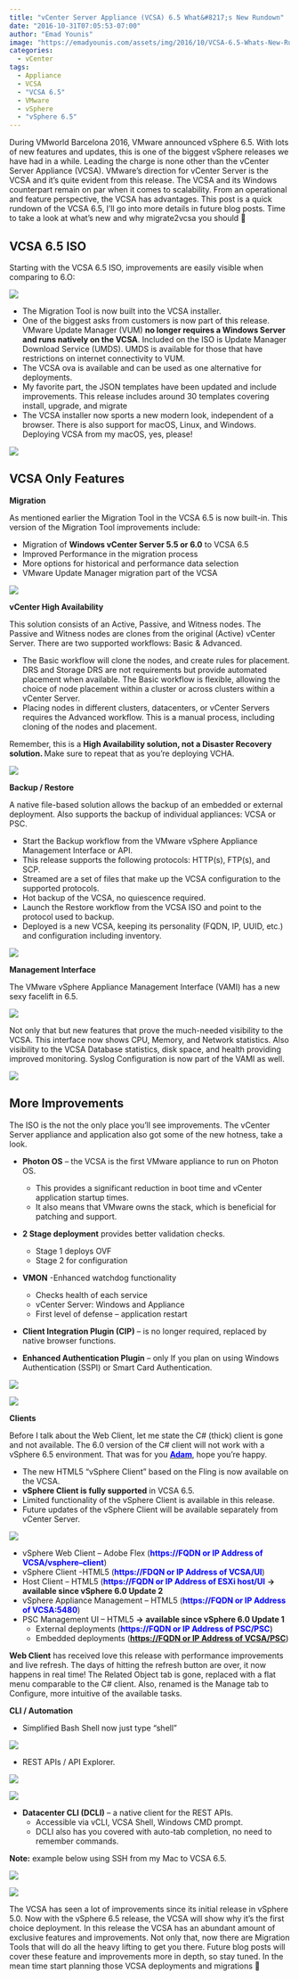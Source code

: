 ```yaml
---
title: "vCenter Server Appliance (VCSA) 6.5 What&#8217;s New Rundown"
date: "2016-10-31T07:05:53-07:00"
author: "Emad Younis"
image: "https://emadyounis.com/assets/img/2016/10/VCSA-6.5-Whats-New-Rundown-e1477888912313.png"
categories:
  - vCenter
tags:
  - Appliance
  - VCSA
  - "VCSA 6.5"
  - VMware
  - vSphere
  - "vSphere 6.5"
---
```


During VMworld Barcelona 2016, VMware announced vSphere 6.5. With lots of new features and updates, this is one of the biggest vSphere releases we have had in a while. Leading the charge is none other than the vCenter Server Appliance (VCSA). VMware’s direction for vCenter Server is the VCSA and it’s quite evident from this release. The VCSA and its Windows counterpart remain on par when it comes to scalability. From an operational and feature perspective, the VCSA has advantages. This post is a quick rundown of the VCSA 6.5, I’ll go into more details in future blog posts. Time to take a look at what’s new and why migrate2vcsa you should 🙂

## VCSA 6.5 ISO

Starting with the VCSA 6.5 ISO, improvements are easily visible when comparing to 6.O:

[![](https://emadyounis.com/assets/img/2016/10/VCSA-ISO.png?resize=1024%2C550)](https://emadyounis.com/assets/img/2016/10/VCSA-ISO.png)

- The Migration Tool is now built into the VCSA installer.
- One of the biggest asks from customers is now part of this release. VMware Update Manager (VUM) **no longer requires a Windows Server and runs natively on the VCSA**. Included on the ISO is Update Manager Download Service (UMDS). UMDS is available for those that have restrictions on internet connectivity to VUM.
- The VCSA ova is available and can be used as one alternative for deployments.
- My favorite part, the JSON templates have been updated and include improvements. This release includes around 30 templates covering install, upgrade, and migrate
- The VCSA installer now sports a new modern look, independent of a browser. There is also support for macOS, Linux, and Windows. Deploying VCSA from my macOS, yes, please!

[![](https://emadyounis.com/assets/img/2016/10/VCSA-6.5-Installer.png?resize=1024%2C619)](https://emadyounis.com/assets/img/2016/10/VCSA-6.5-Installer.png)

## VCSA Only Features

**Migration**

As mentioned earlier the Migration Tool in the VCSA 6.5 is now built-in. This version of the Migration Tool improvements include:

- Migration of **Windows vCenter Server 5.5 or 6.0** to VCSA 6.5
- Improved Performance in the migration process
- More options for historical and performance data selection
- VMware Update Manager migration part of the VCSA

[![](https://emadyounis.com/assets/img/2016/10/VCSA-6.5-Migration.png?resize=709%2C113)](https://emadyounis.com/assets/img/2016/10/VCSA-6.5-Migration.png)

**vCenter High Availability**

This solution consists of an Active, Passive, and Witness nodes. The Passive and Witness nodes are clones from the original (Active) vCenter Server. There are two supported workflows: Basic &amp; Advanced.

- The Basic workflow will clone the nodes, and create rules for placement. DRS and Storage DRS are not requirements but provide automated placement when available. The Basic workflow is flexible, allowing the choice of node placement within a cluster or across clusters within a vCenter Server.
- Placing nodes in different clusters, datacenters, or vCenter Servers requires the Advanced workflow. This is a manual process, including cloning of the nodes and placement.

Remember, this is a <span style="font-weight: bold;">High Availability solution, not a Disaster Recovery solution. </span>Make sure to repeat that as you’re deploying VCHA.

[![](https://emadyounis.com/assets/img/2016/10/VCSA-6.5-VCHA.png?resize=1024%2C344)](https://emadyounis.com/assets/img/2016/10/VCSA-6.5-VCHA.png)

<span style="font-weight: bold;">Backup / Restore</span>

A native file-based solution allows the backup of an embedded or external deployment. Also supports the backup of individual appliances: VCSA or PSC.

- Start the Backup workflow from the VMware vSphere Appliance Management Interface or API.
- This release supports the following protocols: HTTP(s), FTP(s), and SCP.
- Streamed are a set of files that make up the VCSA configuration to the supported protocols.
- Hot backup of the VCSA, no quiescence required.
- Launch the Restore workflow from the VCSA ISO and point to the protocol used to backup.
- Deployed is a new VCSA, keeping its personality (FQDN, IP, UUID, etc.) and configuration including inventory.

[![](https://emadyounis.com/assets/img/2016/10/VCSA-6.5-Backup.png?resize=1024%2C159)](https://emadyounis.com/assets/img/2016/10/VCSA-6.5-Backup.png)

**Management Interface**

The VMware vSphere Appliance Management Interface (VAMI) has a new sexy facelift in 6.5.

[![](https://emadyounis.com/assets/img/2016/10/VCSA-6.5-VAMI.png?resize=1195%2C591)](https://emadyounis.com/assets/img/2016/10/VCSA-6.5-VAMI.png)

Not only that but new features that prove the much-needed visibility to the VCSA. This interface now shows CPU, Memory, and Network statistics. Also visibility to the VCSA Database statistics, disk space, and health providing improved monitoring. Syslog Configuration is now part of the VAMI as well.

[![](https://emadyounis.com/assets/img/2016/10/VCSA-6.5-VMAI-Monitoring.png?resize=1024%2C448)](https://emadyounis.com/assets/img/2016/10/VCSA-6.5-VMAI-Monitoring.png)

## More Improvements

The ISO is the not the only place you’ll see improvements. The vCenter Server appliance and application also got some of the new hotness, take a look.

- **Photon OS** – the VCSA is the first VMware appliance to run on Photon OS.
  - This provides a significant reduction in boot time and vCenter application startup times.
  - It also means that VMware owns the stack, which is beneficial for patching and support.
- **2 Stage deployment** provides better validation checks.
  - Stage 1 deploys OVF
  - Stage 2 for configuration
- **VMON** -Enhanced watchdog functionality

  - Checks health of each service
  - vCenter Server: Windows and Appliance
  - First level of defense – application restart

- **Client Integration Plugin (CIP)** – is no longer required, replaced by native browser functions.
- **Enhanced Authentication Plugin** – only If you plan on using Windows Authentication (SSPI) or Smart Card Authentication.

[![](https://emadyounis.com/assets/img/2016/10/Windows-Auth.png?resize=986%2C522)](https://emadyounis.com/assets/img/2016/10/Windows-Auth.png)

[![](https://emadyounis.com/assets/img/2016/10/Smart-Card.png?resize=580%2C153)](https://emadyounis.com/assets/img/2016/10/Smart-Card.png)

**Clients**

Before I talk about the Web Client, let me state the C# (thick) client is gone and not available. The 6.0 version of the C# client will not work with a vSphere 6.5 environment. That was for you [<span style="font-weight: bold; color: #0000ff;">Adam</span>](https://twitter.com/eck79), hope you’re happy.

- The new HTML5 “vSphere Client” based on the Fling is now available on the VCSA.
- **vSphere Client is fully supported** in VCSA 6.5.
- Limited functionality of the vSphere Client is available in this release.
- Future updates of the vSphere Client will be available separately from vCenter Server.

[![](https://emadyounis.com/assets/img/2016/10/VCSA-6.5-Clients.png?resize=580%2C181)](https://emadyounis.com/assets/img/2016/10/VCSA-6.5-Clients.png)

- vSphere Web Client – Adobe Flex (<span style="color: #0000ff;">**https://FQDN or IP Address of VCSA/vsphere<span style="color: #0000ff;">–</span>client**</span>)
- vSphere Client -HTML5 (**<span style="color: #0000ff;">https://FDQN or IP Address of VCSA/UI</span>**)
- Host Client – HTML5 (<span style="color: #0000ff;">**https://FQDN or IP Address of ESXi host/UI**</span> **-&gt; available since vSphere 6.0 Update 2**
- vSphere Appliance Management – HTML5 (<span style="color: #0000ff;">**https://FQDN or IP Address of VCSA:5480**</span>)
- PSC Management UI – HTML5 **-&gt;** **available since vSphere 6.0 Update 1**
  - External deployments (<span style="color: #0000ff;">**https://FQDN or IP Address of PSC/PSC**<span style="color: #000000;">)</span></span>
  - Embedded deployments (**<span style="color: #0000ff;">[https://FQDN or IP Address of VCSA/PSC](https://FQDN%20or%20IP%20Address%20of%20VCSA/PSC)</span>**<span style="color: #000000;">)</span>

**Web Client** has received love this release with performance improvements and live refresh. The days of hitting the refresh button are over, it now happens in real time! The Related Object tab is gone, replaced with a flat menu comparable to the C# client. Also, renamed is the Manage tab to Configure, more intuitive of the available tasks.

**CLI / Automation**

- Simplified Bash Shell now just type “shell”

[![](https://emadyounis.com/assets/img/2016/10/VCSA-6.5-Bash-Shell.png?resize=580%2C278)](https://emadyounis.com/assets/img/2016/10/VCSA-6.5-Bash-Shell.png)

- REST APIs / API Explorer.

[![](https://emadyounis.com/assets/img/2016/10/VCSA-6.5-Rest-APIs.png?resize=580%2C205)](https://emadyounis.com/assets/img/2016/10/VCSA-6.5-Rest-APIs.png)

[![](https://emadyounis.com/assets/img/2016/10/VCSA-6.5-API-Explorer-1024x500.png?resize=580%2C283)](https://emadyounis.com/assets/img/2016/10/VCSA-6.5-API-Explorer.png)

- **Datacenter CLI (DCLI)** – a native client for the REST APIs.
  - Accessible via vCLI, VCSA Shell, Windows CMD prompt.
  - DCLI also has you covered with auto-tab completion, no need to remember commands.

**Note:** example below using SSH from my Mac to VCSA 6.5.

[![](https://emadyounis.com/assets/img/2016/10/VCSA-6.5-DCLI-1.png?resize=580%2C278)](https://emadyounis.com/assets/img/2016/10/VCSA-6.5-DCLI-1.png)

[![](https://emadyounis.com/assets/img/2016/10/VCSA-6.5-DCLI-2.png?resize=580%2C278)](https://emadyounis.com/assets/img/2016/10/VCSA-6.5-DCLI-2.png)

The VCSA has seen a lot of improvements since its initial release in vSphere 5.0. Now with the vSphere 6.5 release, the VCSA will show why it’s the first choice deployment. In this release the VCSA has an abundant amount of exclusive features and improvements. Not only that, now there are Migration Tools that will do all the heavy lifting to get you there. Future blog posts will cover these feature and improvements more in depth, so stay tuned. In the mean time start planning those VCSA deployments and migrations 🙂
